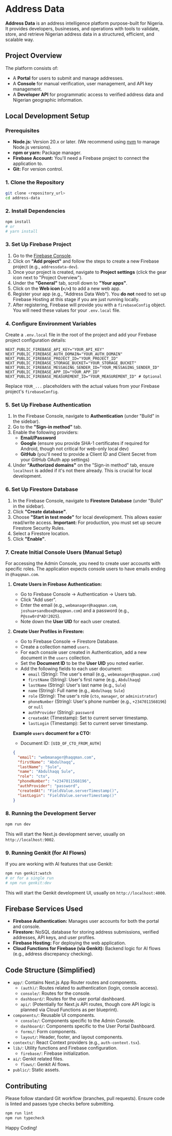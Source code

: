 
# Address Data

**Address Data** is an address intelligence platform purpose-built for Nigeria. It provides developers, businesses, and operations with tools to validate, store, and retrieve Nigerian address data in a structured, efficient, and scalable way.

## Project Overview

The platform consists of:
- A **Portal** for users to submit and manage addresses.
- A **Console** for manual verification, user management, and API key management.
- A **Developer API** for programmatic access to verified address data and Nigerian geographic information.

## Local Development Setup

### Prerequisites

- **Node.js:** Version 20.x or later. (We recommend using [nvm](https://github.com/nvm-sh/nvm) to manage Node.js versions).
- **npm or yarn:** Package manager.
- **Firebase Account:** You'll need a Firebase project to connect the application to.
- **Git:** For version control.

### 1. Clone the Repository

```bash
git clone <repository_url>
cd address-data
```

### 2. Install Dependencies

```bash
npm install
# or
# yarn install
```

### 3. Set Up Firebase Project

1.  Go to the [Firebase Console](https://console.firebase.google.com/).
2.  Click on **"Add project"** and follow the steps to create a new Firebase project (e.g., `addressdata-dev`).
3.  Once your project is created, navigate to **Project settings** (click the gear icon next to "Project Overview").
4.  Under the **"General"** tab, scroll down to **"Your apps"**.
5.  Click on the **Web icon (`</>`)** to add a new web app.
6.  Register your app (e.g., "Address Data Web"). You **do not** need to set up Firebase Hosting at this stage if you are just running locally.
7.  After registering, Firebase will provide you with a `firebaseConfig` object. You will need these values for your `.env.local` file.

### 4. Configure Environment Variables

Create a `.env.local` file in the root of the project and add your Firebase project configuration details:

```env
NEXT_PUBLIC_FIREBASE_API_KEY="YOUR_API_KEY"
NEXT_PUBLIC_FIREBASE_AUTH_DOMAIN="YOUR_AUTH_DOMAIN"
NEXT_PUBLIC_FIREBASE_PROJECT_ID="YOUR_PROJECT_ID"
NEXT_PUBLIC_FIREBASE_STORAGE_BUCKET="YOUR_STORAGE_BUCKET"
NEXT_PUBLIC_FIREBASE_MESSAGING_SENDER_ID="YOUR_MESSAGING_SENDER_ID"
NEXT_PUBLIC_FIREBASE_APP_ID="YOUR_APP_ID"
NEXT_PUBLIC_FIREBASE_MEASUREMENT_ID="YOUR_MEASUREMENT_ID" # Optional
```

Replace `YOUR_...` placeholders with the actual values from your Firebase project's `firebaseConfig`.

### 5. Set Up Firebase Authentication

1.  In the Firebase Console, navigate to **Authentication** (under "Build" in the sidebar).
2.  Go to the **"Sign-in method"** tab.
3.  Enable the following providers:
    *   **Email/Password**
    *   **Google** (ensure you provide SHA-1 certificates if required for Android, though not critical for web-only local dev)
    *   **GitHub** (you'll need to provide a Client ID and Client Secret from your GitHub OAuth app settings)
4.  Under **"Authorized domains"** on the "Sign-in method" tab, ensure `localhost` is added if it's not there already. This is crucial for local development.

### 6. Set Up Firestore Database

1.  In the Firebase Console, navigate to **Firestore Database** (under "Build" in the sidebar).
2.  Click **"Create database"**.
3.  Choose **"Start in test mode"** for local development. This allows easier read/write access. **Important:** For production, you must set up secure Firestore Security Rules.
4.  Select a Firestore location.
5.  Click **"Enable"**.

### 7. Create Initial Console Users (Manual Setup)

For accessing the Admin Console, you need to create user accounts with specific roles.
The application expects console users to have emails ending in `@haqqman.com`.

1.  **Create Users in Firebase Authentication:**
    *   Go to Firebase Console -> Authentication -> Users tab.
    *   Click "Add user".
    *   Enter the email (e.g., `webmanager@haqqman.com`, `joshua+sandbox@haqqman.com`) and a password (e.g., `P@ssw0rd*AD!2025`).
    *   Note down the **User UID** for each user created.

2.  **Create User Profiles in Firestore:**
    *   Go to Firebase Console -> Firestore Database.
    *   Create a collection named `users`.
    *   For each console user created in Authentication, add a new document in the `users` collection.
    *   Set the **Document ID** to be the **User UID** you noted earlier.
    *   Add the following fields to each user document:
        *   `email` (String): The user's email (e.g., `webmanager@haqqman.com`)
        *   `firstName` (String): User's first name (e.g., `Abdulhaqq`)
        *   `lastName` (String): User's last name (e.g., `Sule`)
        *   `name` (String): Full name (e.g., `Abdulhaqq Sule`)
        *   `role` (String): The user's role (`cto`, `manager`, or `administrator`)
        *   `phoneNumber` (String): User's phone number (e.g., `+2347011568196`) or `null`
        *   `authProvider` (String): `password`
        *   `createdAt` (Timestamp): Set to current server timestamp.
        *   `lastLogin` (Timestamp): Set to current server timestamp.

    **Example `users` document for a CTO:**
    *   Document ID: `[UID_OF_CTO_FROM_AUTH]`
    ```json
    {
      "email": "webmanager@haqqman.com",
      "firstName": "Abdulhaqq",
      "lastName": "Sule",
      "name": "Abdulhaqq Sule",
      "role": "cto",
      "phoneNumber": "+2347011568196",
      "authProvider": "password",
      "createdAt": "FieldValue.serverTimestamp()",
      "lastLogin": "FieldValue.serverTimestamp()"
    }
    ```

### 8. Running the Development Server

```bash
npm run dev
```

This will start the Next.js development server, usually on `http://localhost:9002`.

### 9. Running Genkit (for AI Flows)

If you are working with AI features that use Genkit:

```bash
npm run genkit:watch
# or for a single run
# npm run genkit:dev
```
This will start the Genkit development UI, usually on `http://localhost:4000`.

## Firebase Services Used

*   **Firebase Authentication:** Manages user accounts for both the portal and console.
*   **Firestore:** NoSQL database for storing address submissions, verified addresses, API keys, and user profiles.
*   **Firebase Hosting:** For deploying the web application.
*   **Cloud Functions for Firebase (via Genkit):** Backend logic for AI flows (e.g., address discrepancy checking).

## Code Structure (Simplified)

-   `app/`: Contains Next.js App Router routes and components.
    -   `(auth)/`: Routes related to authentication (login, console access).
    -   `console/`: Routes for the console.
    -   `dashboard/`: Routes for the user portal dashboard.
    -   `api/`: (Potentially for Next.js API routes, though core API logic is planned via Cloud Functions as per blueprint).
-   `components/`: Reusable UI components.
    -   `console/`: Components specific to the Admin Console.
    -   `dashboard/`: Components specific to the User Portal Dashboard.
    -   `forms/`: Form components.
    -   `layout/`: Header, footer, and layout components.
-   `contexts/`: React Context providers (e.g., `auth-context.tsx`).
-   `lib/`: Utility functions and Firebase configuration.
    -   `firebase/`: Firebase initialization.
-   `ai/`: Genkit related files.
    -   `flows/`: Genkit AI flows.
-   `public/`: Static assets.

## Contributing

Please follow standard Git workflow (branches, pull requests). Ensure code is linted and passes type checks before submitting.

```bash
npm run lint
npm run typecheck
```

Happy Coding!
